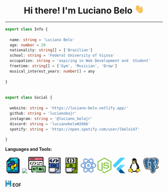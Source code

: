 <h1 align="center"> Hi there! I'm Luciano Belo <img height="30" src=".github/wave.gif"></h1>

---

```ts
export class Info {

  name: string = 'Luciano Belo'
  age: number = 20
  nationality: string[] = ['Brazilian']
  school: string = 'Federal University of Viçosa'
  occupation: string = 'aspiring in Web Development and  Student'
  freetime: string[] = ['Gym', 'Musician', 'Draw']
  musical_interest_years: number[] = any

}


export class Social {

  website: string = 'https://luciano-belo.netlify.app/'
  github: string = 'lucianobajr'
  instagram: string = '@luciano_belojr'
  discord: string = 'lucianobelo#2666'
  spotify: string = 'https://open.spotify.com/user/lbelo147'

}
```

**Languages and Tools:** 

<code><img height="50" src=".github/python.svg"></code>
<code><img height="50" src="https://image.flaticon.com/icons/svg/1628/1628182.svg"></code>
<code><img height="55" src=".github/html.svg"></code>
<code><img height="50" src=".github/css.svg"></code>
<code><img height="50" src=".github/javascript.svg"></code>
<code><img height="50" src=".github/react.svg"></code>
<code><img height="50" src=".github/nodejs.svg"></code>
<code><img height="50" src=".github/flutter.svg"></code>
<code><img height="50" src=".github/linux-1.svg"></code>
<code><img height="50" src=".github/postgresql.svg"></code>

#### <img height="20" src="./.github/save.svg"> EOF